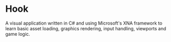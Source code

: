 # Hook

A visual application written in C# and using Microsoft's XNA framework to learn basic asset loading,
graphics rendering, input handling, viewports and game logic.
